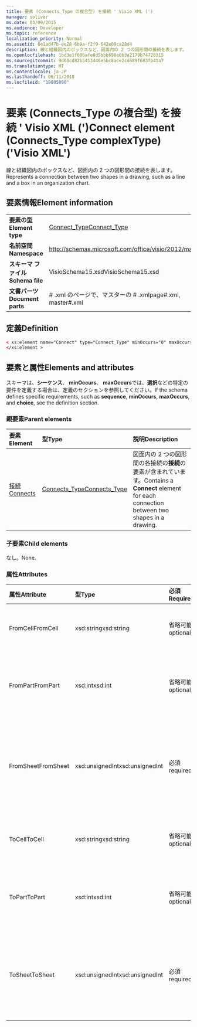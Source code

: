 ```yaml
---
title: 要素 (Connects_Type の複合型) を接続 ' Visio XML (')
manager: soliver
ms.date: 03/09/2015
ms.audience: Developer
ms.topic: reference
localization_priority: Normal
ms.assetid: 6e1ad47b-ee28-6b9a-f2f9-642e09ca28d4
description: 線と組織図内のボックスなど、図面内の 2 つの図形間の接続を表します。
ms.openlocfilehash: 1bd3e1f006afe8d5bbb698e0b3a2179b74728315
ms.sourcegitcommit: 9d60cd82b5413446e5bc8ace2cd689f683fb41a7
ms.translationtype: MT
ms.contentlocale: ja-JP
ms.lasthandoff: 06/11/2018
ms.locfileid: "19805090"
---
```

# <a name="connect-element-connectstype-complextype-visio-xml"></a><span data-ttu-id="f59ff-103">要素 (Connects_Type の複合型) を接続 ' Visio XML (')</span><span class="sxs-lookup"><span data-stu-id="f59ff-103">Connect element (Connects_Type complexType) ('Visio XML')</span></span>

<span data-ttu-id="f59ff-104">線と組織図内のボックスなど、図面内の 2 つの図形間の接続を表します。</span><span class="sxs-lookup"><span data-stu-id="f59ff-104">Represents a connection between two shapes in a drawing, such as a line and a box in an organization chart.</span></span>
  
## <a name="element-information"></a><span data-ttu-id="f59ff-105">要素情報</span><span class="sxs-lookup"><span data-stu-id="f59ff-105">Element information</span></span>

|||
|:-----|:-----|
|<span data-ttu-id="f59ff-106">**要素の型**</span><span class="sxs-lookup"><span data-stu-id="f59ff-106">**Element type**</span></span> <br/> |[<span data-ttu-id="f59ff-107">Connect_Type</span><span class="sxs-lookup"><span data-stu-id="f59ff-107">Connect_Type</span></span>](connect_type-complextypevisio-xml.md) <br/> |
|<span data-ttu-id="f59ff-108">**名前空間**</span><span class="sxs-lookup"><span data-stu-id="f59ff-108">**Namespace**</span></span> <br/> |http://schemas.microsoft.com/office/visio/2012/main  <br/> |
|<span data-ttu-id="f59ff-109">**スキーマ ファイル**</span><span class="sxs-lookup"><span data-stu-id="f59ff-109">**Schema file**</span></span> <br/> |<span data-ttu-id="f59ff-110">VisioSchema15.xsd</span><span class="sxs-lookup"><span data-stu-id="f59ff-110">VisioSchema15.xsd</span></span>  <br/> |
|<span data-ttu-id="f59ff-111">**文書パーツ**</span><span class="sxs-lookup"><span data-stu-id="f59ff-111">**Document parts**</span></span> <br/> |<span data-ttu-id="f59ff-112"># .xml のページで、マスターの # .xml</span><span class="sxs-lookup"><span data-stu-id="f59ff-112">page#.xml, master#.xml</span></span>  <br/> |
   
## <a name="definition"></a><span data-ttu-id="f59ff-113">定義</span><span class="sxs-lookup"><span data-stu-id="f59ff-113">Definition</span></span>

```XML
< xs:element name="Connect" type="Connect_Type" minOccurs="0" maxOccurs="unbounded" >
</xs:element >
```

## <a name="elements-and-attributes"></a><span data-ttu-id="f59ff-114">要素と属性</span><span class="sxs-lookup"><span data-stu-id="f59ff-114">Elements and attributes</span></span>

<span data-ttu-id="f59ff-115">スキーマは、**シーケンス**、 **minOccurs**、 **maxOccurs**では、**選択**などの特定の要件を定義する場合は、定義のセクションを参照してください。</span><span class="sxs-lookup"><span data-stu-id="f59ff-115">If the schema defines specific requirements, such as **sequence**, **minOccurs**, **maxOccurs**, and **choice**, see the definition section.</span></span> 
  
### <a name="parent-elements"></a><span data-ttu-id="f59ff-116">親要素</span><span class="sxs-lookup"><span data-stu-id="f59ff-116">Parent elements</span></span>

|<span data-ttu-id="f59ff-117">**要素**</span><span class="sxs-lookup"><span data-stu-id="f59ff-117">**Element**</span></span>|<span data-ttu-id="f59ff-118">**型**</span><span class="sxs-lookup"><span data-stu-id="f59ff-118">**Type**</span></span>|<span data-ttu-id="f59ff-119">**説明**</span><span class="sxs-lookup"><span data-stu-id="f59ff-119">**Description**</span></span>|
|:-----|:-----|:-----|
|[<span data-ttu-id="f59ff-120">接続</span><span class="sxs-lookup"><span data-stu-id="f59ff-120">Connects</span></span>](connects-element-pagecontents_type-complextypevisio-xml.md) <br/> |[<span data-ttu-id="f59ff-121">Connects_Type</span><span class="sxs-lookup"><span data-stu-id="f59ff-121">Connects_Type</span></span>](connects_type-complextypevisio-xml.md) <br/> |<span data-ttu-id="f59ff-122">図面内の 2 つの図形間の各接続の**接続**の要素が含まれています。</span><span class="sxs-lookup"><span data-stu-id="f59ff-122">Contains a **Connect** element for each connection between two shapes in a drawing.</span></span>  <br/> |
   
### <a name="child-elements"></a><span data-ttu-id="f59ff-123">子要素</span><span class="sxs-lookup"><span data-stu-id="f59ff-123">Child elements</span></span>

<span data-ttu-id="f59ff-124">なし。</span><span class="sxs-lookup"><span data-stu-id="f59ff-124">None.</span></span>
  
### <a name="attributes"></a><span data-ttu-id="f59ff-125">属性</span><span class="sxs-lookup"><span data-stu-id="f59ff-125">Attributes</span></span>

|<span data-ttu-id="f59ff-126">**属性**</span><span class="sxs-lookup"><span data-stu-id="f59ff-126">**Attribute**</span></span>|<span data-ttu-id="f59ff-127">**型**</span><span class="sxs-lookup"><span data-stu-id="f59ff-127">**Type**</span></span>|<span data-ttu-id="f59ff-128">**必須**</span><span class="sxs-lookup"><span data-stu-id="f59ff-128">**Required**</span></span>|<span data-ttu-id="f59ff-129">**説明**</span><span class="sxs-lookup"><span data-stu-id="f59ff-129">**Description**</span></span>|<span data-ttu-id="f59ff-130">**使用可能な値**</span><span class="sxs-lookup"><span data-stu-id="f59ff-130">**Possible values**</span></span>|
|:-----|:-----|:-----|:-----|:-----|
|<span data-ttu-id="f59ff-131">FromCell</span><span class="sxs-lookup"><span data-stu-id="f59ff-131">FromCell</span></span>  <br/> |<span data-ttu-id="f59ff-132">xsd:string</span><span class="sxs-lookup"><span data-stu-id="f59ff-132">xsd:string</span></span>  <br/> |<span data-ttu-id="f59ff-133">省略可能</span><span class="sxs-lookup"><span data-stu-id="f59ff-133">optional</span></span>  <br/> |<span data-ttu-id="f59ff-134">接続元のセルです。</span><span class="sxs-lookup"><span data-stu-id="f59ff-134">The cell from which a connection originates.</span></span>  <br/> |<span data-ttu-id="f59ff-135">Xsd:string の値を入力します。</span><span class="sxs-lookup"><span data-stu-id="f59ff-135">Values of the xsd:string type.</span></span>  <br/> |
|<span data-ttu-id="f59ff-136">FromPart</span><span class="sxs-lookup"><span data-stu-id="f59ff-136">FromPart</span></span>  <br/> |<span data-ttu-id="f59ff-137">xsd:int</span><span class="sxs-lookup"><span data-stu-id="f59ff-137">xsd:int</span></span>  <br/> |<span data-ttu-id="f59ff-138">省略可能</span><span class="sxs-lookup"><span data-stu-id="f59ff-138">optional</span></span>  <br/> |<span data-ttu-id="f59ff-139">接続元の図形の一部です。</span><span class="sxs-lookup"><span data-stu-id="f59ff-139">The part of a shape from which a connection originates.</span></span>  <br/> |<span data-ttu-id="f59ff-140">Xsd:int 型の値です。</span><span class="sxs-lookup"><span data-stu-id="f59ff-140">Values of the xsd:int type.</span></span>  <br/> |
|<span data-ttu-id="f59ff-141">FromSheet</span><span class="sxs-lookup"><span data-stu-id="f59ff-141">FromSheet</span></span>  <br/> |<span data-ttu-id="f59ff-142">xsd:unsignedInt</span><span class="sxs-lookup"><span data-stu-id="f59ff-142">xsd:unsignedInt</span></span>  <br/> |<span data-ttu-id="f59ff-143">必須</span><span class="sxs-lookup"><span data-stu-id="f59ff-143">required</span></span>  <br/> |<span data-ttu-id="f59ff-144">接続または接続の送信元の図形の ID です。</span><span class="sxs-lookup"><span data-stu-id="f59ff-144">The ID of the shape from which a connection or connections originate.</span></span>  <br/> |<span data-ttu-id="f59ff-145">Xsd:unsignedInt の値を入力します。</span><span class="sxs-lookup"><span data-stu-id="f59ff-145">Values of the xsd:unsignedInt type.</span></span>  <br/> |
|<span data-ttu-id="f59ff-146">ToCell</span><span class="sxs-lookup"><span data-stu-id="f59ff-146">ToCell</span></span>  <br/> |<span data-ttu-id="f59ff-147">xsd:string</span><span class="sxs-lookup"><span data-stu-id="f59ff-147">xsd:string</span></span>  <br/> |<span data-ttu-id="f59ff-148">省略可能</span><span class="sxs-lookup"><span data-stu-id="f59ff-148">optional</span></span>  <br/> |<span data-ttu-id="f59ff-149">接続を作成するセルです。</span><span class="sxs-lookup"><span data-stu-id="f59ff-149">The cell to which a connection is made.</span></span>  <br/> |<span data-ttu-id="f59ff-150">Xsd:string の値を入力します。</span><span class="sxs-lookup"><span data-stu-id="f59ff-150">Values of the xsd:string type.</span></span>  <br/> |
|<span data-ttu-id="f59ff-151">ToPart</span><span class="sxs-lookup"><span data-stu-id="f59ff-151">ToPart</span></span>  <br/> |<span data-ttu-id="f59ff-152">xsd:int</span><span class="sxs-lookup"><span data-stu-id="f59ff-152">xsd:int</span></span>  <br/> |<span data-ttu-id="f59ff-153">省略可能</span><span class="sxs-lookup"><span data-stu-id="f59ff-153">optional</span></span>  <br/> |<span data-ttu-id="f59ff-154">接続を作成する図形の一部です。</span><span class="sxs-lookup"><span data-stu-id="f59ff-154">The part of a shape to which a connection is made.</span></span>  <br/> |<span data-ttu-id="f59ff-155">Xsd:Int 型の値です。</span><span class="sxs-lookup"><span data-stu-id="f59ff-155">Values of the xsd:Int type.</span></span>  <br/> |
|<span data-ttu-id="f59ff-156">ToSheet</span><span class="sxs-lookup"><span data-stu-id="f59ff-156">ToSheet</span></span>  <br/> |<span data-ttu-id="f59ff-157">xsd:unsignedInt</span><span class="sxs-lookup"><span data-stu-id="f59ff-157">xsd:unsignedInt</span></span>  <br/> |<span data-ttu-id="f59ff-158">必須</span><span class="sxs-lookup"><span data-stu-id="f59ff-158">required</span></span>  <br/> |<span data-ttu-id="f59ff-159">1 つまたは複数の接続を作成する図形の ID です。</span><span class="sxs-lookup"><span data-stu-id="f59ff-159">The ID of the shape to which one or more connections are made.</span></span>  <br/> |<span data-ttu-id="f59ff-160">Xsd:unsignedInt の値を入力します。</span><span class="sxs-lookup"><span data-stu-id="f59ff-160">Values of the xsd:unsignedInt type.</span></span>  <br/> |
   


